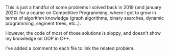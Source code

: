 This is just a handful of some problems I solved back in 2019 (and january 2020) for a course on Competitive Programming, where I got to grow in terms of algorithm knowledge (graph algorithms, binary searches, dynamic programming, segment trees, etc..).

However, the code of most of those solutions is sloppy, and doesn't show my knowledge on OOP in C++.

I've added a comment to each file to link the related problem.
